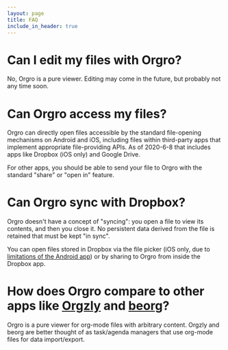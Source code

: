 ```yaml
---
layout: page
title: FAQ
include_in_header: true
---
```


# Can I edit my files with Orgro?

No, Orgro is a pure viewer. Editing may come in the future, but probably not any
time soon.

# Can Orgro access my files?

Orgro can directly open files accessible by the standard file-opening mechanisms
on Android and iOS, including files within third-party apps that implement
appropriate file-providing APIs. As of 2020-6-8 that includes apps like Dropbox
(iOS only) and Google Drive.

For other apps, you should be able to send your file to Orgro with the standard
"share" or "open in" feature.

# Can Orgro sync with Dropbox?

Orgro doesn't have a concept of "syncing": you open a file to view its contents,
and then you close it. No persistent data derived from the file is retained that
must be kept "in sync".

You can open files stored in Dropbox via the file picker (iOS only, due to
[limitations of the Android
app](https://www.dropboxforum.com/t5/Discuss-Dropbox-Developer-API/why-using-Intent-ACTION-OPEN-DOCUMENT-does-not-list-the-Dropbox/td-p/209654))
or by sharing to Orgro from inside the Dropbox app.

# How does Orgro compare to other apps like [Orgzly](http://www.orgzly.com/) and [beorg](https://beorgapp.com/)?

Orgro is a pure viewer for org-mode files with arbitrary content. Orgzly and
beorg are better thought of as task/agenda managers that use org-mode files for
data import/export.
